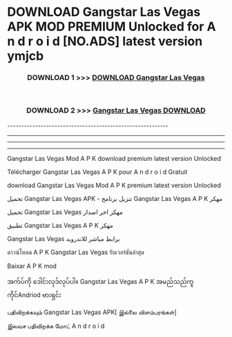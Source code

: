 # DOWNLOAD Gangstar Las Vegas  APK MOD PREMIUM Unlocked for A n d r o i d [NO.ADS] latest version ymjcb 



<div align="center">

<h3>DOWNLOAD 1 >>> <a href="https://getmod2.web.app/?judul=Gangstar Las Vegas ">DOWNLOAD Gangstar Las Vegas </a></h3><br>

<h3>DOWNLOAD 2 >>> <a href="https://getmod2.web.app/?judul=Gangstar Las Vegas ">Gangstar Las Vegas  DOWNLOAD </a></h3>

</div>
----------------------------------------------------------

----------------------------------------------------------

----------------------------------------------------------

----------------------------------------------------------

Gangstar Las Vegas  Mod A P K download premium latest version Unlocked

Télécharger Gangstar Las Vegas  A P K pour A n d r o i d Gratuit

download Gangstar Las Vegas  Mod A P K premium latest version Unlocked

تحميل Gangstar Las Vegas  APK - تنزيل برنامج Gangstar Las Vegas  A P K مهكر

تحميل Gangstar Las Vegas  مهكر اخر اصدار

تطبيق Gangstar Las Vegas  A P K مهكر

Gangstar Las Vegas  برابط مباشر للاندرويد

ดาวน์โหลด A P K Gangstar Las Vegas  รับเวอร์ชันล่าสุด

Baixar A P K mod

အက်ပ်ကို ဒေါင်းလုဒ်လုပ်ပါ။ Gangstar Las Vegas  A P K အမည်သည်ကူကိုင်Andriod ဗားရှင်း

பதிவிறக்கவும் Gangstar Las Vegas  APK[ இல்லை விளம்பரங்கள்] 
 
இலவச பதிவிறக்க மோட் A n d r o i d



